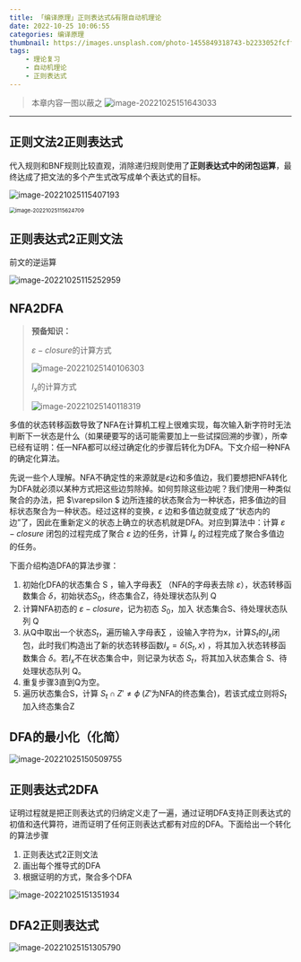 ```yaml
---
title: 「编译原理」正则表达式&有限自动机理论
date: 2022-10-25 10:06:55
categories: 编译原理
thumbnail: https://images.unsplash.com/photo-1455849318743-b2233052fcff?ixlib=rb-4.0.3&ixid=MnwxMjA3fDB8MHxwaG90by1wYWdlfHx8fGVufDB8fHx8&auto=format&fit=crop&w=1169&q=80
tags:
    - 理论复习
    - 自动机理论
    - 正则表达式
---
```


> 本章内容一图以蔽之
> ![image-20221025151643033](「编译原理」正则表达式&有限自动机理论/image-20221025151643033.png)


----

## 正则文法2正则表达式

代入规则和BNF规则比较直观，消除递归规则使用了**正则表达式中的闭包运算**，最终达成了把文法的多个产生式改写成单个表达式的目标。

![image-20221025115407193](「编译原理」正则表达式&有限自动机理论/image-20221025115407193.png)

<img src="「编译原理」正则表达式&有限自动机理论/image-20221025115624709.png" alt="image-20221025115624709" style="zoom:67%;" />

## 正则表达式2正则文法

前文的逆运算

![image-20221025115252959](「编译原理」正则表达式&有限自动机理论/image-20221025115252959.png)

## NFA2DFA

> **预备知识：**
>
> $\varepsilon-closure$的计算方式
>
> ![image-20221025140106303](「编译原理」正则表达式&有限自动机理论/image-20221025140106303.png)
>
> $I_{x}$的计算方式
>
> ![image-20221025140118319](「编译原理」正则表达式&有限自动机理论/image-20221025140118319.png)

多值的状态转移函数导致了NFA在计算机工程上很难实现，每次输入新字符时无法判断下一状态是什么（如果硬要写的话可能需要加上一些试探回溯的步骤），所幸已经有证明：任一NFA都可以经过确定化的步骤后转化为DFA。下文介绍一种NFA的确定化算法。

先说一些个人理解。NFA不确定性的来源就是$\varepsilon$边和多值边，我们要想把NFA转化为DFA就必须以某种方式把这些边剪除掉。如何剪除这些边呢？我们使用一种类似聚合的办法，把 $\varepsilon $ 边所连接的状态聚合为一种状态，把多值边的目标状态聚合为一种状态。经过这样的变换，$\varepsilon$ 边和多值边就变成了“状态内的边”了，因此在重新定义的状态上确立的状态机就是DFA。对应到算法中：计算 $\varepsilon-closure$ 闭包的过程完成了聚合 $\varepsilon$ 边的任务，计算 $I_{x}$ 的过程完成了聚合多值边的任务。

下面介绍构造DFA的算法步骤：

1. 初始化DFA的状态集合 S ，输入字母表$\sum$ （NFA的字母表去除 $\varepsilon$），状态转移函数集合 $\delta$，初始状态$S_{0}$，终态集合Z，待处理状态队列 Q
2. 计算NFA初态的 $\varepsilon-closure$，记为初态 $S_{0}$，加入 状态集合S、待处理状态队列 Q
3. 从Q中取出一个状态$S_{t}$，遍历输入字母表$\sum$ ，设输入字符为x，计算$S_{t}$的$I_{x}$闭包，此时我们构造出了新的状态转移函数$I_{x}=\delta(S_{t},x)$ ，将其加入状态转移函数集合 $\delta$。若$I_{x}$不在状态集合中，则记录为状态 $S_{t}$，将其加入状态集合 S、待处理状态队列 Q。
4. 重复步骤3直到Q为空。
5. 遍历状态集合S，计算 $S_{t} \cap Z' \neq\phi$ ($Z'$为NFA的终态集合)，若该式成立则将$S_{t}$加入终态集合Z

## DFA的最小化（化简）

![image-20221025150509755](「编译原理」正则表达式&有限自动机理论/image-20221025150509755.png)

## 正则表达式2DFA

证明过程就是把正则表达式的归纳定义走了一遍，通过证明DFA支持正则表达式的初值和迭代算符，进而证明了任何正则表达式都有对应的DFA。下面给出一个转化的算法步骤

1. 正则表达式2正则文法
2. 画出每个推导式的DFA
3. 根据证明的方式，聚合多个DFA

![image-20221025151351934](「编译原理」正则表达式&有限自动机理论/image-20221025151351934.png)

## DFA2正则表达式

![image-20221025151305790](「编译原理」正则表达式&有限自动机理论/image-20221025151305790.png)
